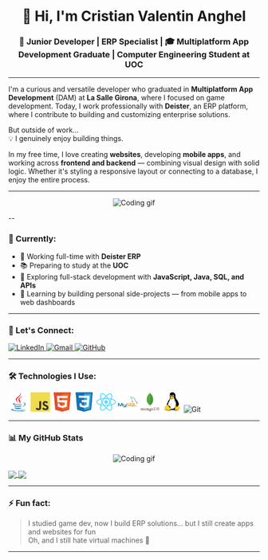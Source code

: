 <div align="center">

# 👋 Hi, I'm Cristian Valentin Anghel
### 💼 Junior Developer | ERP Specialist | 🎓 Multiplatform App Development Graduate | Computer Engineering Student at UOC

</div>

---

I'm a curious and versatile developer who graduated in **Multiplatform App Development** (DAM) at **La Salle Girona**, where I focused on game development. Today, I work professionally with **Deister**, an ERP platform, where I contribute to building and customizing enterprise solutions.

But outside of work…  
💡 I genuinely enjoy building things.

In my free time, I love creating **websites**, developing **mobile apps**, and working across **frontend and backend** — combining visual design with solid logic. Whether it's styling a responsive layout or connecting to a database, I enjoy the entire process.

---
<p align="center">
  <img src="https://www.google.com/url?sa=i&url=https%3A%2F%2Froboticaupl.wixsite.com%2Fbachillerato&psig=AOvVaw07msa9Q6VE8_NLWImY3RfH&ust=1759220368127000&source=images&cd=vfe&opi=89978449&ved=0CBQQjRxqFwoTCPj6-NrE_Y8DFQAAAAAdAAAAABAE." width="300" alt="Coding gif"/>
</p>

--

### 🧠 Currently:
- 💼 Working full-time with **Deister ERP**
- 📚 Preparing to study at the **UOC**
- 🔧 Exploring full-stack development with **JavaScript, Java, SQL, and APIs**
- 🧪 Learning by building personal side-projects — from mobile apps to web dashboards

---

### 🔗 Let's Connect:
<p align="left">
  <a href="https://www.linkedin.com/in/cristian-valentin-anghel-044560262/" target="_blank">
    <img src="https://img.shields.io/badge/LinkedIn-blue?style=for-the-badge&logo=linkedin&logoColor=white" alt="LinkedIn" />
  </a>
  <a href="mailto:cristian.anghel235@gmail.com" target="_blank">
    <img src="https://img.shields.io/badge/Gmail-red?style=for-the-badge&logo=gmail&logoColor=white" alt="Gmail" />
  </a>
  <a href="https://github.com/cristianvalentindev" target="_blank">
    <img src="https://img.shields.io/badge/GitHub-171515?style=for-the-badge&logo=github&logoColor=white" alt="GitHub" />
  </a>
</p>

---

### 🛠️ Technologies I Use:
<p align="left">
  <img src="https://raw.githubusercontent.com/devicons/devicon/master/icons/java/java-original.svg" alt="Java" width="40" height="40"/>
  <img src="https://raw.githubusercontent.com/devicons/devicon/master/icons/javascript/javascript-original.svg" alt="JavaScript" width="40" height="40"/>
  <img src="https://raw.githubusercontent.com/devicons/devicon/master/icons/html5/html5-original.svg" alt="HTML" width="40" height="40"/>
  <img src="https://raw.githubusercontent.com/devicons/devicon/master/icons/css3/css3-original.svg" alt="CSS" width="40" height="40"/>
  <img src="https://raw.githubusercontent.com/devicons/devicon/master/icons/react/react-original.svg" alt="React" width="40" height="40"/>
  <img src="https://raw.githubusercontent.com/devicons/devicon/master/icons/mysql/mysql-original-wordmark.svg" alt="MySQL" width="40" height="40"/>
  <img src="https://raw.githubusercontent.com/devicons/devicon/master/icons/mongodb/mongodb-original-wordmark.svg" alt="MongoDB" width="40" height="40"/>
  <img src="https://raw.githubusercontent.com/devicons/devicon/master/icons/linux/linux-original.svg" alt="Linux" width="40" height="40"/>
  <img src="https://www.vectorlogo.zone/logos/git-scm/git-scm-icon.svg" alt="Git" width="40" height="40"/>
</p>

---

### 📊 My GitHub Stats

<p align="center">
  <img src="https://roboticaupl.wixsite.com/__static__/..." width="300" alt="Coding gif"/>
</p>

<p>
  <a href="https://github.com/anuraghazra/github-readme-stats">
    <img height="180" align="center"
      src="https://github-readme-stats.vercel.app/api?username=cristianvalentindev&show_icons=true&include_all_commits=true&count_private=true&theme=dark&hide_border=true&border_radius=10&custom_title=Cristian%27s%20GitHub%20Stats" />
  </a>
  <a href="https://github.com/anuraghazra/github-readme-stats">
    <img height="180" align="center"
      src="https://github-readme-stats.vercel.app/api/top-langs?username=cristianvalentindev&layout=compact&langs_count=8&card_width=320&theme=dark&hide_border=true&border_radius=10&custom_title=Most%20Used%20Languages" />
  </a>
</p>

---

### ⚡ Fun fact:
> I studied game dev, now I build ERP solutions… but I still create apps and websites for fun  
> Oh, and I still hate virtual machines 😤

---
